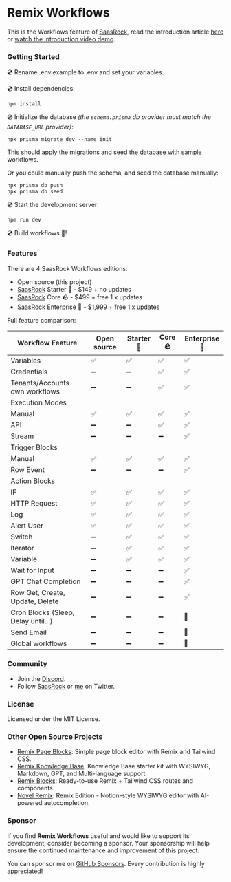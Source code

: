 # Remix Workflows

This is the Workflows feature of [SaasRock](https://saasrock.com), read the introduction article [here](https://saasrock.com/docs/articles/workflows) or [watch the introduction video demo](https://www.loom.com/share/bdab996c089f471ab508a97ba2d506e2?sid=460e4675-57cf-4877-bec3-f048d8ffad7b).

### Getting Started

💿 Rename .env.example to .env and set your variables.

💿 Install dependencies:

```
npm install
```

💿 Initialize the database _(the `schema.prisma` db provider must match the `DATABASE_URL` provider)_:

```
npx prisma migrate dev --name init
```

This should apply the migrations and seed the database with sample workflows.

Or you could manually push the schema, and seed the database manually:

```
npx prisma db push
npx prisma db seed
```

💿 Start the development server:

```
npm run dev
```

💿 Build workflows 🎉!

### Features

There are 4 SaasRock Workflows editions:

- Open source (this project)
- [SaasRock](https://saasrock.com/pricing?ref=remix-workflows&utm_source=workflows-editions) Starter 🌱 - $149 + no updates
- [SaasRock](https://saasrock.com/pricing?ref=remix-workflows&utm_source=workflows-editions) Core 🪨 - $499 + free 1.x updates
- [SaasRock](https://saasrock.com/pricing?ref=remix-workflows&utm_source=workflows-editions) Enterprise 🚀 - $1,999 + free 1.x updates

Full feature comparison:

| Workflow Feature | Open source | Starter 🌱 | Core 🪨 | Enterprise 🚀 |
| ---------------- | ----------- | --------- | ------- | -------------- |
| Variables | ✅ | ✅ | ✅ | ✅ |
| Credentials | ➖ | ➖ | ✅ | ✅ |
| Tenants/Accounts own workflows | ➖ | ➖ | ✅ | ✅ |
| Execution Modes |  |
| Manual | ✅ | ✅ | ✅ | ✅ |
| API | ➖ | ➖ | ✅ | ✅ |
| Stream | ➖ | ➖ | ➖ | ✅ |
| Trigger Blocks |  |
| Manual | ✅ | ✅ | ✅ | ✅ |
| Row Event | ➖ | ➖ | ➖ | ✅ |
| Action Blocks |  |
| IF | ✅ | ✅ | ✅ | ✅ |
| HTTP Request | ✅ | ✅ | ✅ | ✅ |
| Log | ✅ | ✅ | ✅ | ✅ |
| Alert User | ✅ | ✅ | ✅ | ✅ |
| Switch | ➖ | ✅ | ✅ | ✅ |
| Iterator | ➖ | ✅ | ✅ | ✅ |
| Variable | ➖ | ✅ | ✅ | ✅ |
| Wait for Input | ➖ | ➖ | ➖ | ✅ |
| GPT Chat Completion | ➖ | ➖ | ➖ | ✅ |
| Row Get, Create, Update, Delete | ➖ | ➖ | ➖ | ✅ |
| Cron Blocks (Sleep, Delay until...) | ➖ | ➖ | ➖ | 🚧 |
| Send Email | ➖ | ➖ | ➖ | 🚧 |
| Global workflows | ➖ | ➖ | ➖ | 🚧 |

### Community

- Join the [Discord](https://discord.gg/KMkjU2BFn9).
- Follow [SaasRock](https://twitter.com/saas_rock) or [me](https://twitter.com/AlexandroMtzG) on Twitter.

### License

Licensed under the MIT License.

### Other Open Source Projects

- [Remix Page Blocks](https://github.com/AlexandroMtzG/remix-page-blocks): Simple page block editor with Remix and Tailwind CSS.
- [Remix Knowledge Base](https://github.com/alexandroMtzG/saasrock-kb): Knowledge Base starter kit with WYSIWYG, Markdown, GPT, and Multi-language support.
- [Remix Blocks](https://github.com/AlexandroMtzG/remix-blocks): Ready-to-use Remix + Tailwind CSS routes and components.
- [Novel Remix](https://github.com/AlexandroMtzG/novel-remix): Remix Edition - Notion-style WYSIWYG editor with AI-powered autocompletion.

### Sponsor

If you find **Remix Workflows** useful and would like to support its development, consider becoming a sponsor. Your sponsorship will help ensure the continued maintenance and improvement of this project.

You can sponsor me on [GitHub Sponsors](https://github.com/sponsors/AlexandroMtzG). Every contribution is highly appreciated!
